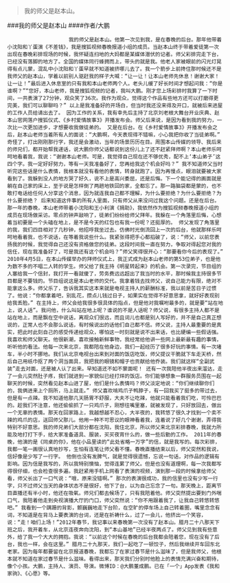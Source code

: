 > 我的师父是赵本山。

###我的师父是赵本山
####作者/大鹏

						我的师父是赵本山。他第一次见到我，是在春晚的后台。那年他带着小沈阳和丫蛋演《不差钱》，我是搜狐视频春晚报道小组的成员。当赵本山终于带着爱徒第一次出现在春晚彩排现场的时候，我怀疑连扫地的大妈都是某媒体潜伏的记者。师父彩排完走下台，已经没有落脚的地方了。全国的媒体同行蜂拥而上，带头的就是我。他老人家被眼前的闪光灯晃得有点儿蒙，混乱中小沈阳和丫蛋早就不知道被挤哪儿去了。我一个箭步上前搀住那时候还不是我师父的赵本山，学着以前别人驱赶我的样子大喊：“让一让！让本山老师先休息！谢谢大家！让一让！”最后进入休息室的只有我和本山老师两个人。老头儿缓了好长时间才想起问我：“你是谁啊？”“您好，本山老师，我是搜狐视频的记者，我叫大鹏。刚才您上场彩排时我算了一下时间，一共表演了27分钟，观众笑了36次。我作为观众，觉得这个作品有些地方还可以打磨得更完美，我们可以聊聊吗？” 以上是我准备好的开场白，但当时我还没来得及开口，就被后来进屋的工作人员给请出去了。 因为工作的关系，我有幸先后主持了北京刘老根大舞台开业庆典、赵本山官网落户搜狐仪式、《乡村爱情故事3》开播发布会。师父后来说，是因为看到我的努力，一次比一次更加进步，才想要收我做徒弟的。 又是在后台。在《乡村爱情故事3》开播发布会之后，赵本山老师当着所有人的面说：“大鹏啊，今天表现得不错嘛，小心我把你收了当徒弟啊。” 奇怪了，打出刚刚那行字，我还是会激动，当年的场景历历在目。周围本山传媒的领导、我后来的师兄们，都开始帮我递话，说大鹏你师父话都说到这份儿上了还不赶紧拜师啊？本山老师乐呵呵地看着我，我说：“谢谢本山老师。可是，我觉得自己现在还不够优秀，配不上‘本山弟子’这四个字。我一定好好努力，等有一天我准备好了，您再给我这个机会好吗？” 我不知道师父当时听完这些话是什么表情，我根本就没有看他的表情，转身就跑了。因为再慢点，眼泪就要被大家看到了。我躲到没人的地方哭了好久，说不上是高兴委屈，还是后悔。下一个能记得的画面就是躺在自己家的床上，至于说是怎样倒了两趟地铁回的家，全都忘了。那一路脑袋都是蒙的，也不敢打电话给任何人分享这个消息，因为就连我自己都不理解，为什么要拒绝？为什么要拒绝？为什么要拒绝？ 后来知道这件事的所有人里面，只有师父从来没问过我这个问题。还是在后台。那一年的春晚，本山老师带着小沈阳和王小利演《捐助》，我依然作为搜狐视频春晚报道小组的成员在现场做采访。零点的钟声敲响了，徒弟们纷纷给师父拜年。我躲在一个角落里后悔，心想着当初要是一个头磕在地上，是不是今天的红包也有我一份呢？还挺厚的。 师父发现了角落里的我，我们四目相对了几秒钟，他招呼我坐过去。仿佛时光倒流回上一次的后台，他就那样乐呵呵地看着我，也不说话，在等着我说些什么。我紧张得把手心都掐破了，说：“师父，以前您表扬我的时候，我觉得自己还没有资格做您的徒弟。这段时间我一直在努力，争取对得起您对我的信任，现在我准备好了，可是我还有这个机会吗？”师父笑得很开心：“那要看你今后的表现了。” 2010年4月5日，在本山传媒举办的拜师仪式上，我正式成为赵本山老师的第53位弟子，也是他为数不多的不唱二人转的学生。师父给了我主持《明星转起来》的机会。第一次录完，节目组的人塞给我一个信封，我打开一看就傻了，劳务费远远超出了我当时的水平，那时候我主持很多节目都是不要钱的。节目组说这是本山老师的交代。我拿着钱去找师父，说自己能力有限，绝对不能拿这么多。师父乐了，告诉我其实这本来就是电视主持人的薪酬标准，我以前是苦日子过惯了。他说：“你都拿着吧，别乱花，攒点儿钱过日子，如果实在觉得不好意思拿，就好好表现别给我丢脸。” 在主持上，师父会给我很多很具体的指点，但是他对我嘱咐最多的，就是要“站在地上，说人话”。我问他，什么叫站在地上呢？谁说的不是人话呢？师父说，有很多主持人都不是站在地上，而是飘在空中说话，离观众们很远，而且词儿也都是别人写好的，并不是自己真正想说的，正常人也不会那么说话，有时候说出的话他们自己都不信。师父说，主持人最重要的是真实，把此时此刻自己的感受传递给观众，哪怕这一时刻就是说不出来话，也比硬编一些假话强。 我喜欢和师父聊天。他很新潮，喜欢接触新鲜事物，我经常给他讲一些网上最新最有趣的事情，听听他的看法。他每一次来北京，我都陪在他身边，我们一起经历了很多好玩的事情。有一次堵车，半小时不挪地。我们从北京电视台出来到对面的饭店吃饭，师父提议干脆就下车走天桥，然后自己用纸巾抠了两个洞当面具，我把我的眼镜和帽子也贡献给他乔装。我们就这样“全副武装”走去对面，还是被人认了出来。早知道还不如不蒙面呢！ 还有一次我陪他半夜出来溜达，走了一会儿突然肚子疼，我们就进到一家貌似已经打烊的饭店。你们能够想象一群服务员围在一起聊天的时候，突然看见赵本山进了屋，他们是什么表情吗？师父淡定地说：“你们继续聊你们的，我俩进来上个厕所，马上就走。” 师父喜欢啃鸡爪子鸭脖子，有一回我买了挺多的带过去，但是有一点辣。我不知道他那几天肠胃不舒服，大夫不让吃辣，他就只能看着我们吃，可怜巴巴的。趁我们不注意，他还偷偷抓了一只鸡爪子，刚想往嘴里塞，就被发现了，只好放回去，做出一个无辜的表情。那天在回家路上，我越想越不忍心，大半夜的，我转悠了很久才找到一个卖不辣的鸡爪的店，送回师父那儿。他用一种不可思议的眼神看着我，连着说了好几个谢谢，弄得我特别不好意思。我的师兄弟们大部分都在沈阳，我住北京，所以师父来北京彩排春晚，我就力所能及地打打下手，给大家准备道具、服装，买买夜宵什么的，做一些后勤的工作。 2011年的春晚，他演的是《同桌的你》，他在小品里读的“此处省略一万字”的信，就是我写的。每次彩排，我都一笔一画很认真地抄写，生怕有连笔让师父看不懂。春晚直播结束以后，师父突然和我说，信好像是少写了一行字。 他倒也没有发脾气，就是觉得很遗憾，忘说一句话，对作品的逻辑有影响。因为信是我写的，所以我特别懊恼，觉得连累了师父。但是也没有道理啊，每一次我都写得很仔细，也会检查很多遍。我赶紧用手机上网看了表演的视频，演到那一段的时候拿给师父看，师父长出了一口气说：“哦，原来没错啊。” 那次的表演很成功，我的信里也没有少写一行字，只不过师父当天的身体状态不是很好，他下了台，以为自己忘念了一句。那天晚上，距离节目直播还有半小时，他还在吸氧。师兄们都去候场了，只有我陪着他。师父突然提出要到门外喘口气，我陪着他走到央视演播大厅的门口，师父突然说：“你不用跟着我了，让我自己转悠转悠吧。” 我看到一个蹒跚的背影，颤巍巍地走下台阶，在空旷的停车场上自己转着圈，嘴里念念有词，不知道是在背马上要表演的台词，还是在祈祷什么，过了一会儿，他挤出一个笑容，说：“走！咱们上场！”2012年春节，我记事以来春晚第一次没有了赵本山。腊月二十八那天下班之后，我开着车，从北京连夜奔向沈阳，到“本山基地”已经半夜两点了。师父见到我有些意外，给了我一个大大的拥抱。我说：“以前这个时候在春晚的后台我都会陪着您，现在没有了后台，我也一样，会在这里。” 腊月二十九那天，我们一起吃了一顿饺子，然后我继续开车回东北老家。因为每年都要留在北京报道春晚，我都忘了在家过春节是什么滋味了，但是我师父，他根本就不知道在家过春节是什么滋味。看得出来，那天我们分别时他脸上的表情充满兴奋和期待，像个小孩。大鹏，主持人、演员、导演。微博ID：@大鹏董成鹏。已在「一个」App发表《我和家驹》、《心愿》等。 